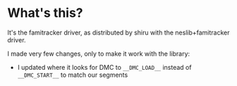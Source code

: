 # What's this?

It's the famitracker driver, as distributed by shiru with the neslib+famitracker driver. 

I made very few changes, only to make it work with the library:
- I updated where it looks for DMC to `__DMC_LOAD__` instead of `__DMC_START__` to match our segments